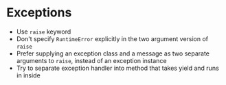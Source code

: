# Exceptions
- Use `raise` keyword
- Don't specify `RuntimeError` explicitly in the two argument version of `raise`
- Prefer supplying an exception class and a message as two separate arguments to `raise`, instead of an exception instance
- Try to separate exception handler into method that takes yield and runs in inside
